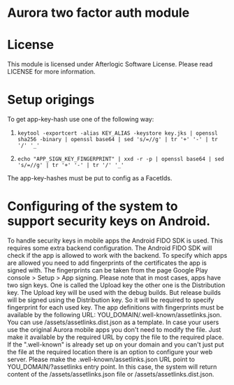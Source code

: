 # Aurora two factor auth module

# License
This module is licensed under Afterlogic Software License. Please read LICENSE for more information.

# Setup origings

To get app-key-hash use one of the following way:
1. ```keytool -exportcert -alias KEY_ALIAS -keystore key.jks | openssl sha256 -binary | openssl base64 | sed 's/=//g' | tr '+' '-' | tr '/' '_' ```

2. ```echo "APP_SIGN_KEY_FINGERPRINT" | xxd -r -p | openssl base64 | sed 's/=//g' | tr '+' '-' | tr '/' '_' ```

The app-key-hashes must be put to config as a FacetIds.

# Configuring of the system to support security keys on Android.

To handle security keys in mobile apps the Android FIDO SDK is used. This requires some extra backend configuration. The Android FIDO SDK will check if the app is allowed to work with the backend. To specify which apps are allowed you need to add fingerprints of the certificates the app is signed with. The fingerprints can be taken from the page Google Play console > Setup > App signing. Please note that in most cases, apps have two sign keys. One is called the Upload key the other one is the Distribution key. The Upload key will be used with the debug builds. But release builds will be signed using the Distribution key. So it will be required to specify fingerprint for each used key. 
The app definitions with fingerprints must be available by the following URL: YOU_DOMAIN/.well-known/assetlinks.json. 
You can use /assets/assetlinks.dist.json as a template. In case your users use the original Aurora mobile apps you don't need to modify the file. Just make it available by the required URL by copy the file to the required place. If the ".well-known" is already set up on your domain and you can't just put the file at the required location there is an option to configure your web server. Please make the .well-known/assetlinks.json URL point to YOU_DOMAIN/?assetlinks entry point. In this case, the system will return content of the 
/assets/assetlinks.json file or /assets/assetlinks.dist.json.
